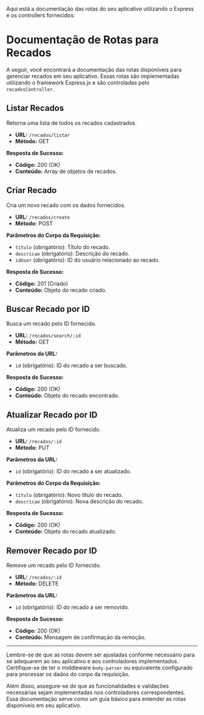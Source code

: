 Aqui está a documentação das rotas do seu aplicativo utilizando o Express e os controllers fornecidos:

# Documentação de Rotas para Recados

A seguir, você encontrará a documentação das rotas disponíveis para gerenciar recados em seu aplicativo. Essas rotas são implementadas utilizando o framework Express.js e são controladas pelo `recadosController`.

## Listar Recados

Retorna uma lista de todos os recados cadastrados.

- **URL:** `/recados/listar`
- **Método:** GET

**Resposta de Sucesso:**

- **Código:** 200 (OK)
- **Conteúdo:** Array de objetos de recados.

## Criar Recado

Cria um novo recado com os dados fornecidos.

- **URL:** `/recados/create`
- **Método:** POST

**Parâmetros do Corpo da Requisição:**

- `titulo` (obrigatório): Título do recado.
- `descricao` (obrigatório): Descrição do recado.
- `idUser` (obrigatório): ID do usuário relacionado ao recado.

**Resposta de Sucesso:**

- **Código:** 201 (Criado)
- **Conteúdo:** Objeto do recado criado.

## Buscar Recado por ID

Busca um recado pelo ID fornecido.

- **URL:** `/recados/search/:id`
- **Método:** GET

**Parâmetros da URL:**

- `id` (obrigatório): ID do recado a ser buscado.

**Resposta de Sucesso:**

- **Código:** 200 (OK)
- **Conteúdo:** Objeto do recado encontrado.

## Atualizar Recado por ID

Atualiza um recado pelo ID fornecido.

- **URL:** `/recados/:id`
- **Método:** PUT

**Parâmetros da URL:**

- `id` (obrigatório): ID do recado a ser atualizado.

**Parâmetros do Corpo da Requisição:**

- `titulo` (obrigatório): Novo título do recado.
- `descricao` (obrigatório): Nova descrição do recado.

**Resposta de Sucesso:**

- **Código:** 200 (OK)
- **Conteúdo:** Objeto do recado atualizado.

## Remover Recado por ID

Remove um recado pelo ID fornecido.

- **URL:** `/recados/:id`
- **Método:** DELETE

**Parâmetros da URL:**

- `id` (obrigatório): ID do recado a ser removido.

**Resposta de Sucesso:**

- **Código:** 200 (OK)
- **Conteúdo:** Mensagem de confirmação da remoção.

---

Lembre-se de que as rotas devem ser ajustadas conforme necessário para se adequarem ao seu aplicativo e aos controladores implementados. Certifique-se de ter o middleware `body-parser` ou equivalente configurado para processar os dados do corpo da requisição.

Além disso, assegure-se de que as funcionalidades e validações necessárias sejam implementadas nos controladores correspondentes. Essa documentação serve como um guia básico para entender as rotas disponíveis em seu aplicativo.